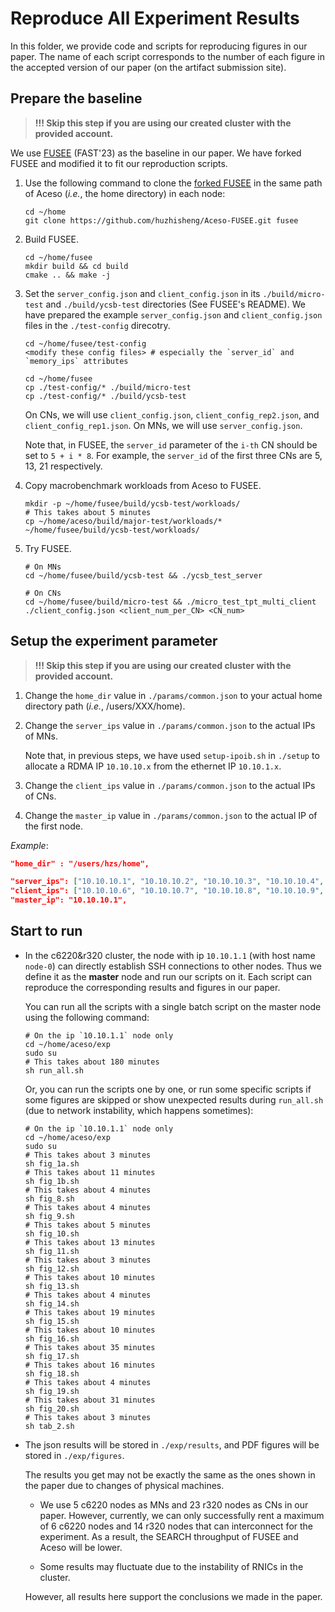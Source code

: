# Reproduce All Experiment Results

In this folder, we provide code and scripts for reproducing figures in our paper.
The name of each script corresponds to the number of each figure in the accepted version of our paper (on the artifact submission site).

## Prepare the baseline

> **!!! Skip this step if you are using our created cluster with the provided account.**

We use [FUSEE](https://github.com/dmemsys/FUSEE) (FAST'23) as the baseline in our paper. We have forked FUSEE and modified it to fit our reproduction scripts. 

1. Use the following command to clone the [forked FUSEE](https://github.com/huzhisheng/Aceso-FUSEE) in the same path of Aceso (*i.e.*, the home directory) in each node:
    ```shell
    cd ~/home
    git clone https://github.com/huzhisheng/Aceso-FUSEE.git fusee
    ```

2. Build FUSEE.
    ```shell
    cd ~/home/fusee
    mkdir build && cd build
    cmake .. && make -j
    ```

3. Set the `server_config.json` and `client_config.json` in its `./build/micro-test` and `./build/ycsb-test` directories (See FUSEE's README). We have prepared the example `server_config.json` and `client_config.json` files in the `./test-config` direcotry.
    ```shell
    cd ~/home/fusee/test-config
    <modify these config files> # especially the `server_id` and `memory_ips` attributes
    
    cd ~/home/fusee
    cp ./test-config/* ./build/micro-test
    cp ./test-config/* ./build/ycsb-test
    ```

    On CNs, we will use `client_config.json`, `client_config_rep2.json`, and `client_config_rep1.json`. On MNs, we will use `server_config.json`.

    Note that, in FUSEE, the `server_id` parameter of the `i-th` CN should be set to `5 + i * 8`. For example, the `server_id` of the first three CNs are 5, 13, 21 respectively.

4. Copy macrobenchmark workloads from Aceso to FUSEE.
    ```shell
    mkdir -p ~/home/fusee/build/ycsb-test/workloads/
    # This takes about 5 minutes
    cp ~/home/aceso/build/major-test/workloads/* ~/home/fusee/build/ycsb-test/workloads/
    ```

5. Try FUSEE.
    ```shell
    # On MNs
    cd ~/home/fusee/build/ycsb-test && ./ycsb_test_server
    ```

    ```shell
    # On CNs
    cd ~/home/fusee/build/micro-test && ./micro_test_tpt_multi_client ./client_config.json <client_num_per_CN> <CN_num>
    ```

## Setup the experiment parameter

> **!!! Skip this step if you are using our created cluster with the provided account.**

1. Change the `home_dir` value in `./params/common.json` to your actual home directory path (*i.e.*, /users/XXX/home).

2. Change the `server_ips` value in `./params/common.json` to the actual IPs of MNs. 

    Note that, in previous steps, we have used `setup-ipoib.sh` in `./setup` to allocate a RDMA IP `10.10.10.x`  from the ethernet IP `10.10.1.x`.

3. Change the `client_ips` value in `./params/common.json` to the actual IPs of CNs.

4. Change the `master_ip` value in `./params/common.json` to the actual IP of the first node.

*Example*:
```json
"home_dir" : "/users/hzs/home",

"server_ips": ["10.10.10.1", "10.10.10.2", "10.10.10.3", "10.10.10.4", "10.10.10.5"],
"client_ips": ["10.10.10.6", "10.10.10.7", "10.10.10.8", "10.10.10.9", "10.10.10.10", "10.10.10.11", "10.10.10.12", "10.10.10.13", "10.10.10.14", "10.10.10.15", "10.10.10.16", "10.10.10.17", "10.10.10.18", "10.10.10.19", "10.10.10.20"],
"master_ip": "10.10.10.1",
```


## Start to run

* In the c6220&r320 cluster, the node with ip `10.10.1.1` (with host name `node-0`) can directly establish SSH connections to other nodes. Thus we define it as the **master** node and run our scripts on it. Each script can reproduce the corresponding results and figures in our paper.

    You can run all the scripts with a single batch script on the master node using the following command:

    ```shell
    # On the ip `10.10.1.1` node only
    cd ~/home/aceso/exp
    sudo su
    # This takes about 180 minutes
    sh run_all.sh
    ```

    Or, you can run the scripts one by one, or run some specific scripts if some figures are skipped or show unexpected results during `run_all.sh` (due to network instability, which happens sometimes):

    ```shell
    # On the ip `10.10.1.1` node only
    cd ~/home/aceso/exp
    sudo su
    # This takes about 3 minutes
    sh fig_1a.sh
    # This takes about 11 minutes
    sh fig_1b.sh
    # This takes about 4 minutes
    sh fig_8.sh
    # This takes about 4 minutes
    sh fig_9.sh
    # This takes about 5 minutes
    sh fig_10.sh
    # This takes about 13 minutes
    sh fig_11.sh
    # This takes about 3 minutes
    sh fig_12.sh
    # This takes about 10 minutes
    sh fig_13.sh
    # This takes about 4 minutes
    sh fig_14.sh
    # This takes about 19 minutes
    sh fig_15.sh
    # This takes about 10 minutes
    sh fig_16.sh
    # This takes about 35 minutes
    sh fig_17.sh
    # This takes about 16 minutes
    sh fig_18.sh
    # This takes about 4 minutes
    sh fig_19.sh
    # This takes about 31 minutes
    sh fig_20.sh
    # This takes about 3 minutes
    sh tab_2.sh
    ```

* The json results will be stored in `./exp/results`, and PDF figures will be stored in `./exp/figures`.

    The results you get may not be exactly the same as the ones shown in the paper due to changes of physical machines.

    - We use 5 c6220 nodes as MNs and 23 r320 nodes as CNs in our paper. However, currently, we can only successfully rent a maximum of 6 c6220 nodes and 14 r320 nodes that can interconnect for the experiment. As a result, the SEARCH throughput of FUSEE and Aceso will be lower.

    - Some results may fluctuate due to the instability of RNICs in the cluster.

    However, all results here support the conclusions we made in the paper.
